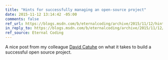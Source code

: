 ```yaml
---
title: "Hints for successfully managing an open-source project"
date: 2015-11-12 13:14:42 -05:00
comments: false
ref_url: https://blogs.msdn.com/b/eternalcoding/archive/2015/11/12/hints-for-successfully-managing-an-open-source-project.aspx
in_reply_to: https://blogs.msdn.com/b/eternalcoding/archive/2015/11/12/hints-for-successfully-managing-an-open-source-project.aspx
ref_source: Eternal Coding
---
```


A nice post from my colleague [David Catuhe](https://blogs.msdn.com/b/eternalcoding/) on what it takes to build a successful open source project.